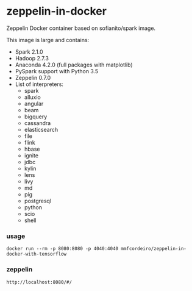 # zeppelin-in-docker

Zeppelin Docker container based on sofianito/spark image.

This image is large and contains:

* Spark 2.1.0
* Hadoop 2.7.3
* Anaconda 4.2.0 (full packages with matplotlib)
* PySpark support with Python 3.5
* Zeppelin 0.7.0
* List of interpreters:
  * spark
  * alluxio
  * angular
  * beam
  * bigquery
  * cassandra
  * elasticsearch
  * file
  * flink
  * hbase
  * ignite
  * jdbc
  * kylin
  * lens
  * livy
  * md
  * pig
  * postgresql
  * python
  * scio
  * shell

### usage

```
docker run --rm -p 8080:8080 -p 4040:4040 mmfcordeiro/zeppelin-in-docker-with-tensorflow
```

### zeppelin

```
http://localhost:8080/#/
```
